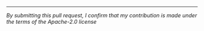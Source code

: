 <!-- Please write here a description of what is included in your pull request -->

----

<!-- 
Please read the [contribution guidelines][1] and follow the pull-request checklist.

[1]: https://github.com/aws/aws-cdk/blob/master/CONTRIBUTING.md
 -->

*By submitting this pull request, I confirm that my contribution is made under the terms of the Apache-2.0 license*
